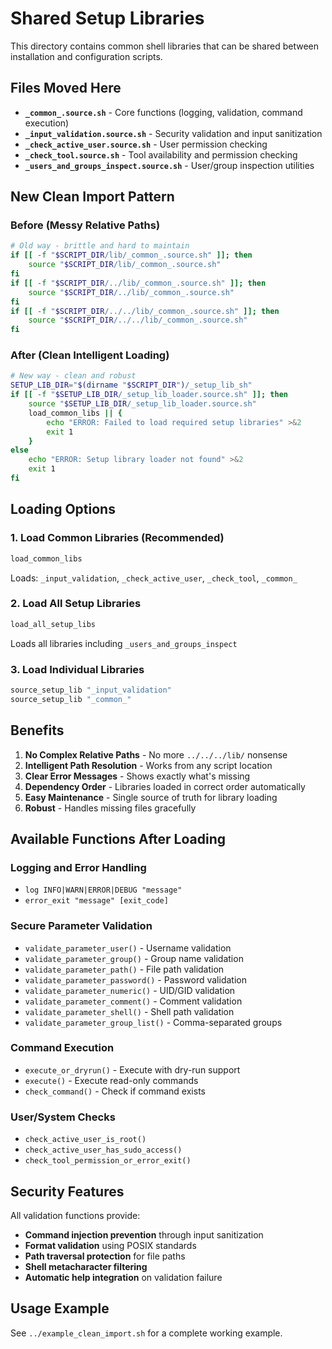 # Shared Setup Libraries

This directory contains common shell libraries that can be shared between installation and configuration scripts.

## Files Moved Here

- **`_common_.source.sh`** - Core functions (logging, validation, command execution)
- **`_input_validation.source.sh`** - Security validation and input sanitization  
- **`_check_active_user.source.sh`** - User permission checking
- **`_check_tool.source.sh`** - Tool availability and permission checking
- **`_users_and_groups_inspect.source.sh`** - User/group inspection utilities

## New Clean Import Pattern

### Before (Messy Relative Paths)
```bash
# Old way - brittle and hard to maintain
if [[ -f "$SCRIPT_DIR/lib/_common_.source.sh" ]]; then
    source "$SCRIPT_DIR/lib/_common_.source.sh"
fi
if [[ -f "$SCRIPT_DIR/../lib/_common_.source.sh" ]]; then
    source "$SCRIPT_DIR/../lib/_common_.source.sh"
fi
if [[ -f "$SCRIPT_DIR/../../lib/_common_.source.sh" ]]; then
    source "$SCRIPT_DIR/../../lib/_common_.source.sh"
fi
```

### After (Clean Intelligent Loading)
```bash
# New way - clean and robust
SETUP_LIB_DIR="$(dirname "$SCRIPT_DIR")/_setup_lib_sh"
if [[ -f "$SETUP_LIB_DIR/_setup_lib_loader.source.sh" ]]; then
    source "$SETUP_LIB_DIR/_setup_lib_loader.source.sh"
    load_common_libs || {
        echo "ERROR: Failed to load required setup libraries" >&2
        exit 1
    }
else
    echo "ERROR: Setup library loader not found" >&2
    exit 1
fi
```

## Loading Options

### 1. Load Common Libraries (Recommended)
```bash
load_common_libs
```
Loads: `_input_validation`, `_check_active_user`, `_check_tool`, `_common_`

### 2. Load All Setup Libraries
```bash
load_all_setup_libs  
```
Loads all libraries including `_users_and_groups_inspect`

### 3. Load Individual Libraries
```bash
source_setup_lib "_input_validation"
source_setup_lib "_common_"
```

## Benefits

1. **No Complex Relative Paths** - No more `../../../lib/` nonsense
2. **Intelligent Path Resolution** - Works from any script location
3. **Clear Error Messages** - Shows exactly what's missing
4. **Dependency Order** - Libraries loaded in correct order automatically
5. **Easy Maintenance** - Single source of truth for library loading
6. **Robust** - Handles missing files gracefully

## Available Functions After Loading

### Logging and Error Handling
- `log INFO|WARN|ERROR|DEBUG "message"`
- `error_exit "message" [exit_code]`

### Secure Parameter Validation
- `validate_parameter_user()` - Username validation
- `validate_parameter_group()` - Group name validation
- `validate_parameter_path()` - File path validation
- `validate_parameter_password()` - Password validation
- `validate_parameter_numeric()` - UID/GID validation
- `validate_parameter_comment()` - Comment validation
- `validate_parameter_shell()` - Shell path validation
- `validate_parameter_group_list()` - Comma-separated groups

### Command Execution
- `execute_or_dryrun()` - Execute with dry-run support
- `execute()` - Execute read-only commands
- `check_command()` - Check if command exists

### User/System Checks
- `check_active_user_is_root()`
- `check_active_user_has_sudo_access()`
- `check_tool_permission_or_error_exit()`

## Security Features

All validation functions provide:
- **Command injection prevention** through input sanitization
- **Format validation** using POSIX standards
- **Path traversal protection** for file paths
- **Shell metacharacter filtering**
- **Automatic help integration** on validation failure

## Usage Example

See `../example_clean_import.sh` for a complete working example.